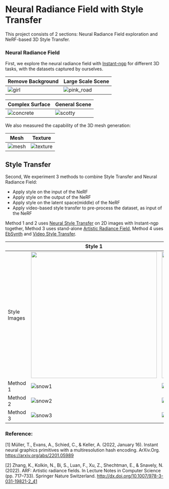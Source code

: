 # Neural Radiance Field with Style Transfer

This project consists of 2 sections: Neural Radiance Field exploration and NeRF-based 3D Style Transfer.

### Neural Radiance Field
First, we explore the neural radiance field with [Instant-ngp](https://github.com/NVlabs/instant-ngp) for different 3D tasks, with the datasets captured by ourselves.

| Remove Background  |  Large Scale Scene |
|---|---|
| ![girl](/media/girl.gif)  | ![pink_road](/media/pink_road.gif)  |

| Complex Surface  |  General Scene |
|---|---|
|  ![concrete](/media/concrete.gif) | ![scotty](/media/scotty.gif)  |

We also measured the capability of the 3D mesh generation:

| Mesh  |  Texture |
|---|---|
| ![mesh](/media/Snipaste_2022-11-29_13-17-48.jpg) |  ![texture](/media/Snipaste_2022-11-29_13-15-08.jpg)  |

## Style Transfer

Second, We experiment 3 methods to combine Style Transfer and Neural Radiance Field:
- Apply style on the input of the NeRF
- Apply style on the output of the NeRF
- Apply style on the latent space(middle) of the NeRF
- Apply video-based style transfer to pre-process the dataset, as input of the NeRF

Method 1 and 2 uses [Neural Style Transfer](https://github.com/crowsonkb/style-transfer-pytorch) on 2D images with Instant-ngp together, Method 3 uses stand-alone [Artistic Radiance Field](https://github.com/Kai-46/ARF-svox2), Method 4 uses [EbSynth](https://ebsynth.com/) and [Video Style Transfer](https://github.com/manuelruder/fast-artistic-videos).


| | Style 1  |  Style 2 |
|-|---|---|
| Style Images | <img src="/media/135.jpg" width="400">  | <img src="/media/14.jpg" width="400"> |
| Method 1 | ![snow1](/media/scotty_style_snow.gif) | ![vangogh1](/media/scotty_style_vangogh.gif) |
| Method 2 | ![snow2](/media/scotty_o_snow.gif) | ![vangogh2](/media/scotty_o_vangogh.gif) |
| Method 3 |  ![snow3](/media/scotty_arf_snow.gif) | ![vangogh3](/media/scotty_arf_vangogh.gif)  |


### Reference:
[1] Müller, T., Evans, A., Schied, C., & Keller, A. (2022, January 16). Instant neural graphics primitives with a multiresolution hash encoding. ArXiv.Org. https://arxiv.org/abs/2201.05989 

[2] Zhang, K., Kolkin, N., Bi, S., Luan, F., Xu, Z., Shechtman, E., & Snavely, N. (2022). ARF: Artistic radiance fields. In Lecture Notes in Computer Science (pp. 717–733). Springer Nature Switzerland. http://dx.doi.org/10.1007/978-3-031-19821-2_41  
